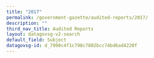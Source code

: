 ```yaml
---
title: "2017"
permalink: /government-gazette/audited-reports/2017/
description: ""
third_nav_title: Audited Reports
layout: datagovsg-v2-search
default_field: Subject
datagovsg-id: d_7990c4f1c798c7802bcc74bd6ad4220f
---
```

